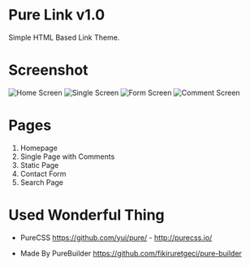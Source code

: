 Pure Link v1.0
===============

Simple HTML Based Link Theme.

# Screenshot

![Home Screen](https://github.com/uretgec/pure-themes/raw/screenshot/screen_home.JPG)
![Single Screen](https://github.com/uretgec/pure-themes/raw/screenshot/screen_single.JPG)
![Form Screen](https://github.com/uretgec/pure-themes/raw/screenshot/screen_form.JPG)
![Comment Screen](https://github.com/uretgec/pure-themes/raw/screenshot/screen_comment.JPG)

# Pages

1. Homepage
2. Single Page with Comments
3. Static Page
4. Contact Form
5. Search Page

# Used Wonderful Thing

* PureCSS https://github.com/yui/pure/ - http://purecss.io/

* Made By PureBuilder https://github.com/fikiruretgeci/pure-builder